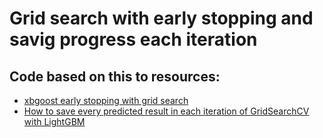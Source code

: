 # Grid search with early stopping and savig progress each iteration

## Code based on this to resources:
- [xbgoost early stopping with grid search](https://xgboosting.com/xgboost-early-stopping-with-grid-search/)
- [How to save every predicted result in each iteration of GridSearchCV with LightGBM](https://stackoverflow.com/questions/55423988/how-to-save-every-predicted-result-in-each-iteration-of-gridsearchcv-with-lightg)
